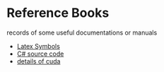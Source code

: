 # Reference Books
records of some useful documentations or manuals
- [Latex Symbols](https://oeis.org/wiki/List_of_LaTeX_mathematical_symbols)
- [C# source code](https://referencesource.microsoft.com/)
- [details of cuda](http://www.hds.bme.hu/~fhegedus/C++/Professional%20CUDA%20C%20Programming.pdf)
